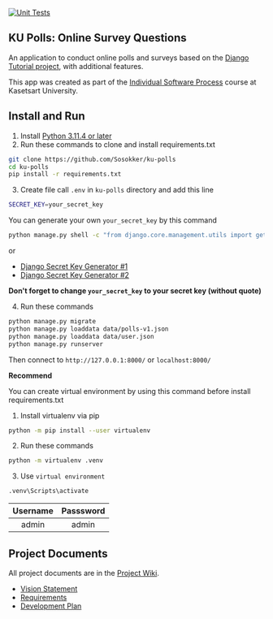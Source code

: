[![Unit Tests](https://github.com/ChaiyawutTar/ku-polls/actions/workflows/django.yml/badge.svg)](https://github.com/ChaiyawutTar/ku-polls/actions/workflows/django.yml)
## KU Polls: Online Survey Questions 

An application to conduct online polls and surveys based
    on the [Django Tutorial project][django-tutorial], with
    additional features.

This app was created as part of the [Individual Software Process](
https://cpske.github.io/ISP) course at Kasetsart University.

## Install and Run

1. Install [Python 3.11.4 or later](https://www.python.org/downloads/)
2. Run these commands to clone and install requirements.txt
```bash
git clone https://github.com/Sosokker/ku-polls
cd ku-polls
pip install -r requirements.txt
```
3. Create file call `.env` in `ku-polls` directory and add this line
```bash
SECRET_KEY=your_secret_key
```

You can generate your own `your_secret_key` by this command
```bash
python manage.py shell -c "from django.core.management.utils import get_random_secret_key; print(get_random_secret_key())"
```
or 
- [Django Secret Key Generator #1](https://djecrety.ir/)
- [Django Secret Key Generator #2](https://miniwebtool.com/django-secret-key-generator/)

**Don't forget to change `your_secret_key` to your secret key (without quote)**

4. Run these commands
```bash
python manage.py migrate
python manage.py loaddata data/polls-v1.json
python manage.py loaddata data/user.json
python manage.py runserver
```
Then connect to `http://127.0.0.1:8000/` or `localhost:8000/`

**Recommend**

You can create virtual environment by using this command before install requirements.txt

1. Install virtualenv via pip

```bash
python -m pip install --user virtualenv
```
2. Run these commands
```bash
python -m virtualenv .venv
```
3. Use `virtual environment`
```bash
.venv\Scripts\activate
```

|Username|Passsword|
|:--:|:--:|
|admin|admin|

## Project Documents

All project documents are in the [Project Wiki](../../wiki/Home).

- [Vision Statement](../../wiki/Vision%20Statement)
- [Requirements](../../wiki/Requirements)
- [Development Plan](../../wiku/Development%20Plan)

[django-tutorial]: TODO-write-the-django-tutorial-URL-here
